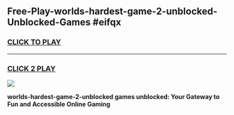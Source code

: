 
## Free-Play-worlds-hardest-game-2-unblocked-Unblocked-Games #eifqx
<h3>
<a href="https://news.freeplayer.one?title=worlds-hardest-game-2-unblocked&ref=8M">CLICK TO PLAY</a></h3>
<hr>

<h3>
<a href="https://news.freeplayer.one?title=worlds-hardest-game-2-unblocked&ref=8M">CLICK 2 PLAY</a>
  
</h3>

<a href="https://news.freeplayer.one?title=worlds-hardest-game-2-unblocked&ref=8M"><img src="https://clearcache.store/games.png"></a>


**worlds-hardest-game-2-unblocked games unblocked: Your Gateway to Fun and Accessible Online Gaming**
